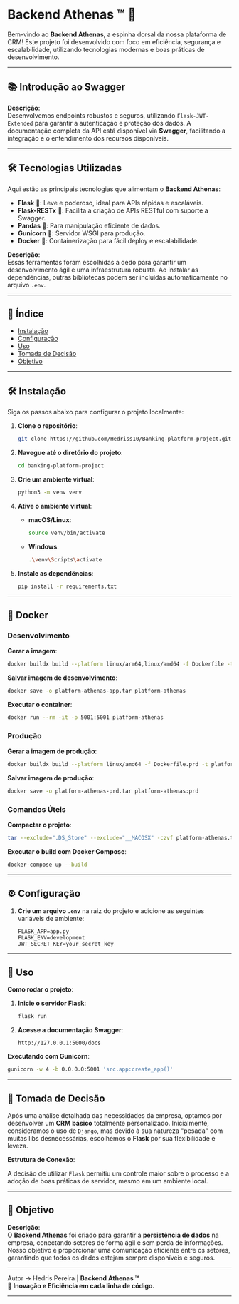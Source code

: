 # Backend Athenas ™️ 🚀

Bem-vindo ao **Backend Athenas**, a espinha dorsal da nossa plataforma de CRM! Este projeto foi desenvolvido com foco em eficiência, segurança e escalabilidade, utilizando tecnologias modernas e boas práticas de desenvolvimento.

---

## 📚 Introdução ao Swagger

**Descrição**:  
Desenvolvemos endpoints robustos e seguros, utilizando `Flask-JWT-Extended` para garantir a autenticação e proteção dos dados. A documentação completa da API está disponível via **Swagger**, facilitando a integração e o entendimento dos recursos disponíveis.

---

## 🛠️ Tecnologias Utilizadas

Aqui estão as principais tecnologias que alimentam o **Backend Athenas**:

- **Flask** 🐍: Leve e poderoso, ideal para APIs rápidas e escaláveis.
- **Flask-RESTx** 🔧: Facilita a criação de APIs RESTful com suporte a Swagger.
- **Pandas** 🐼: Para manipulação eficiente de dados.
- **Gunicorn** 🦄: Servidor WSGI para produção.
- **Docker** 🐳: Containerização para fácil deploy e escalabilidade.

**Descrição**:  
Essas ferramentas foram escolhidas a dedo para garantir um desenvolvimento ágil e uma infraestrutura robusta. Ao instalar as dependências, outras bibliotecas podem ser incluídas automaticamente no arquivo `.env`.

---

## 📌 Índice

- [Instalação](#-instalação)
- [Configuração](#-configuração)
- [Uso](#-uso)
- [Tomada de Decisão](#-tomada-de-decisão)
- [Objetivo](#-objetivo)

---

## 🛠️ Instalação

Siga os passos abaixo para configurar o projeto localmente:

1. **Clone o repositório**:
    ```bash
    git clone https://github.com/Hedriss10/Banking-platform-project.git
    ```

2. **Navegue até o diretório do projeto**:
    ```bash
    cd banking-platform-project
    ```

3. **Crie um ambiente virtual**:
    ```bash
    python3 -m venv venv
    ```

4. **Ative o ambiente virtual**:
    - **macOS/Linux**:
        ```bash
        source venv/bin/activate
        ```
    - **Windows**:
        ```bash
        .\venv\Scripts\activate
        ```

5. **Instale as dependências**:
    ```bash
    pip install -r requirements.txt
    ```

---

## 🐳 Docker

### Desenvolvimento

**Gerar a imagem**:
```bash
docker buildx build --platform linux/arm64,linux/amd64 -f Dockerfile -t platform-athenas --load .
```

**Salvar imagem de desenvolvimento**:
```bash
docker save -o platform-athenas-app.tar platform-athenas 
```

**Executar o container**:
```bash
docker run --rm -it -p 5001:5001 platform-athenas
```

### Produção

**Gerar a imagem de produção**:
```bash
docker buildx build --platform linux/amd64 -f Dockerfile.prd -t platform-athenas:prd --load .
```

**Salvar imagem de produção**:
```bash
docker save -o platform-athenas-prd.tar platform-athenas:prd
```

### Comandos Úteis

**Compactar o projeto**:
```bash
tar --exclude=".DS_Store" --exclude="__MACOSX" -czvf platform-athenas.tar src .gitignore Dockerfile.dev docker-compose.yml manage.py
```

**Executar o build com Docker Compose**:
```bash
docker-compose up --build
```

---

## ⚙️ Configuração

1. **Crie um arquivo `.env`** na raiz do projeto e adicione as seguintes variáveis de ambiente:
    ```env
    FLASK_APP=app.py
    FLASK_ENV=development
    JWT_SECRET_KEY=your_secret_key
    ```

---

## 🚀 Uso

**Como rodar o projeto**:

1. **Inicie o servidor Flask**:
    ```bash
    flask run
    ```

2. **Acesse a documentação Swagger**:
    ```
    http://127.0.0.1:5000/docs
    ```

**Executando com Gunicorn**:
```bash
gunicorn -w 4 -b 0.0.0.0:5001 'src.app:create_app()'
```

---

## 🤔 Tomada de Decisão

Após uma análise detalhada das necessidades da empresa, optamos por desenvolver um **CRM básico** totalmente personalizado. Inicialmente, consideramos o uso de `Django`, mas devido à sua natureza "pesada" com muitas libs desnecessárias, escolhemos o **Flask** por sua flexibilidade e leveza.

**Estrutura de Conexão**:

A decisão de utilizar `Flask` permitiu um controle maior sobre o processo e a adoção de boas práticas de servidor, mesmo em um ambiente local.

---

## 🎯 Objetivo

**Descrição**:  
O **Backend Athenas** foi criado para garantir a **persistência de dados** na empresa, conectando setores de forma ágil e sem perda de informações. Nosso objetivo é proporcionar uma comunicação eficiente entre os setores, garantindo que todos os dados estejam sempre disponíveis e seguros.

---

Autor -> Hedris Pereira | **Backend Athenas ™️**  
🚀 **Inovação e Eficiência em cada linha de código.**

---
